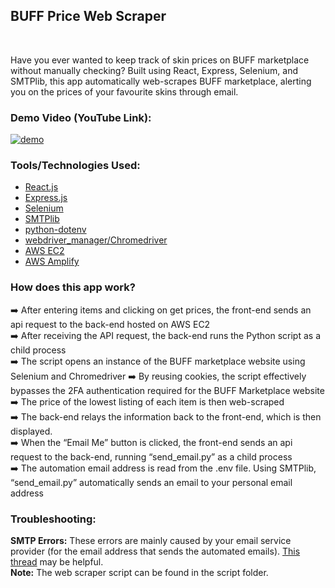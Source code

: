 <h2>BUFF Price Web Scraper</h2></br>

Have you ever wanted to keep track of skin prices on BUFF marketplace without manually checking? Built using React, Express, Selenium, and SMTPlib, this app automatically web-scrapes BUFF marketplace, alerting you on the prices of your favourite skins through email. <br>

### Demo Video (YouTube Link):

[![demo](https://github.com/ThomasQi3141/BUFF-Price-Web-Scraper/assets/131242218/e9175077-5cc6-429c-90ec-702a50cf330c)](https://www.youtube.com/watch?v=FJNyKdG10nA)

### Tools/Technologies Used: <br/>
<ul>
  <li><a href="https://react.dev/">React.js</a></li>
  <li><a href="https://expressjs.com/">Express.js</a></li>
  <li><a href="https://www.selenium.dev/">Selenium</a></li>
  <li><a href="https://docs.python.org/3/library/smtplib.html">SMTPlib</a></li>
  <li><a href="https://pypi.org/project/python-dotenv/">python-dotenv</a></li>
  <li><a href="https://pypi.org/project/webdriver-manager/">webdriver_manager/Chromedriver</a></li>
  <li><a href="https://aws.amazon.com/ec2/" target="_blank">AWS EC2</a></li>
  <li><a href="https://aws.amazon.com/amplify" target="_blank">AWS Amplify</a></li>
</ul>

### How does this app work?<br />

➡️ After entering items and clicking on get prices, the front-end sends an api request to the back-end hosted on AWS EC2<br />
➡️ After receiving the API request, the back-end runs the Python script as a child process<br />
➡️ The script opens an instance of the BUFF marketplace website using Selenium and Chromedriver ➡️ By reusing cookies, the script effectively bypasses the 2FA authentication required for the BUFF Marketplace website<br />
➡️ The price of the lowest listing of each item is then web-scraped<br />
➡️ The back-end relays the information back to the front-end, which is then displayed.<br />
➡️ When the “Email Me” button is clicked, the front-end sends an api request to the back-end, running “send_email.py” as a child process<br />
➡️ The automation email address is read from the .env file. Using SMTPlib, “send_email.py” automatically sends an email to your personal email address<br />




### Troubleshooting: <br>
**SMTP Errors:** These errors are mainly caused by your email service provider (for the email address that sends the automated emails). <a href="https://stackoverflow.com/questions/38602682/smtplib-smtpauthenticationerror-535-5-7-3-authentication-unsuccessful">This thread</a> may be helpful. <br />
**Note:** The web scraper script can be found in the script folder.
